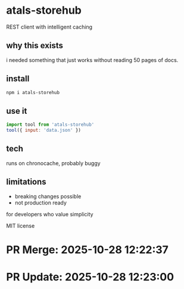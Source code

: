 # atals-storehub

REST client with intelligent caching

## why this exists

i needed something that just works without reading 50 pages of docs.

## install

```bash
npm i atals-storehub
```

## use it

```js
import tool from 'atals-storehub'
tool({ input: 'data.json' })
```

## tech

runs on chronocache, probably buggy

## limitations

- breaking changes possible
- not production ready

for developers who value simplicity

MIT license

# PR Merge: 2025-10-28 12:22:37

# PR Update: 2025-10-28 12:23:00
